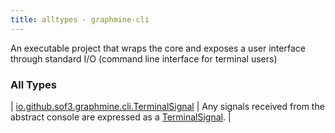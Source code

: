 ```yaml
---
title: alltypes - graphmine-cli
---
```


An executable project that wraps the core and exposes a user interface through standard I/O (command line interface for terminal users)

### All Types

| [io.github.sof3.graphmine.cli.TerminalSignal](../io.github.sof3.graphmine.cli/-terminal-signal/index.html) | Any signals received from the abstract console are expressed as a [TerminalSignal](../io.github.sof3.graphmine.cli/-terminal-signal/index.html). |

